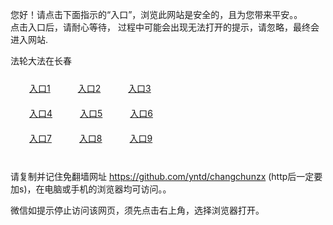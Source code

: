 您好！请点击下面指示的“入口”，浏览此网站是安全的，且为您带来平安。。 <br/>
点击入口后，请耐心等待， 过程中可能会出现无法打开的提示，请忽略，最终会进入网站. </br>

法轮大法在长春<br/>
<div style="padding:10px"><a style="margin:20px" target="_blank" href="https://d2fr1vb4y496zj.cloudfront.net/2Qpsp?ihwrnz" id="ccLink1" rel="nofollow">入口1</a> <a target="_blank" style="margin:20px" href="https://d1rvwpaynmrhck.cloudfront.net/2Qpsp?hxqayqyg" id="ccLink2" rel="nofollow">入口2</a> <a style="margin:20px" target="_blank" href="https://d1i8qyzyi82pyw.cloudfront.net/2Qpsp?zzlsw" id="ccLink3" rel="nofollow">入口3</a></div>

<div style="padding:10px" ><a style="margin:20px" target="_blank" href="https://d2fr1vb4y496zj.cloudfront.net/2Qpsp?ihwrnz" id="ccLink4" rel="nofollow">入口4</a> <a style="margin:20px" href="https://d1rvwpaynmrhck.cloudfront.net/2Qpsp?hxqayqyg" target="_blank" id="ccLink5" rel="nofollow">入口5</a> <a style="margin:20px" href="https://d1i8qyzyi82pyw.cloudfront.net/2Qpsp?zzlsw" target="_blank" id="ccLink6" rel="nofollow">入口6</a></div>

<div style="padding:10px"><a style="margin:20px" target="_blank" href="https://d2fr1vb4y496zj.cloudfront.net/2Qpsp?ihwrnz" id="ccLink7" rel="nofollow">入口7</a> <a style="margin:20px" href="https://d1rvwpaynmrhck.cloudfront.net/2Qpsp?hxqayqyg" target="_blank" id="ccLink8" rel="nofollow">入口8</a> <a style="margin:20px" target="_blank" href="https://d1i8qyzyi82pyw.cloudfront.net/2Qpsp?zzlsw" id="ccLink9" rel="nofollow">入口9</a></div>

<br/>



请复制并记住免翻墙网址 https://github.com/yntd/changchunzx (http后一定要加s)，在电脑或手机的浏览器均可访问。。<br/>

微信如提示停止访问该网页，须先点击右上角，选择浏览器打开。
